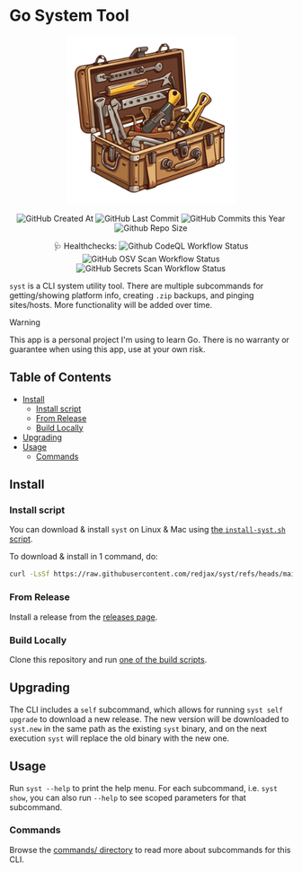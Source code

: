 # Go System Tool <!-- omit in toc -->

<!-- Repo image -->
<p align="center">
  <picture>
    <source media="(prefers-color-scheme: dark)" srcset=".assets/img/toolbox.png">
    <img src=".assets/img/toolbox.png" height="300">
  </picture>
</p>

<!-- Badges/shields -->
<p align="center">
  <img alt="GitHub Created At" src="https://img.shields.io/github/created-at/redjax/syst">
  <img alt="GitHub Last Commit" src="https://img.shields.io/github/last-commit/redjax/syst">
  <img alt="GitHub Commits this Year" src="https://img.shields.io/github/commit-activity/y/redjax/syst">
  <img alt="Github Repo Size" src="https://img.shields.io/github/repo-size/redjax/syst">
</p>
<!-- Health badges/shields -->
<p align="center">
  <span>🩺 Healthchecks: </span>
  <img alt="Github CodeQL Workflow Status" src="https://img.shields.io/github/actions/workflow/status/redjax/syst/codeql-analysis.yml?branch=main&label=codeQL&labelColor=teal">
  <img alt="GitHub OSV Scan Workflow Status" src="https://img.shields.io/github/actions/workflow/status/redjax/syst/osv-scan.yml?branch=main&label=osvScan&labelColor=maroon">
  <img alt="GitHub Secrets Scan Workflow Status" src="https://img.shields.io/github/actions/workflow/status/redjax/syst/secrets-scan.yml?branch=main&label=secretsScan&lablColor=silver">

</p>

`syst` is a CLI system utility tool. There are multiple subcommands for getting/showing platform info, creating `.zip` backups, and pinging sites/hosts. More functionality will be added over time.

>[!WARNING]
>
> This app is a personal project I'm using to learn Go. There is no warranty or guarantee when using this app, use at your own risk.

## Table of Contents <!-- omit in toc -->

- [Install](#install)
  - [Install script](#install-script)
  - [From Release](#from-release)
  - [Build Locally](#build-locally)
- [Upgrading](#upgrading)
- [Usage](#usage)
  - [Commands](#commands)

## Install

### Install script

You can download & install `syst` on Linux & Mac using [the `install-syst.sh` script](./scripts/install-syst.sh).

To download & install in 1 command, do:

```bash
curl -LsSf https://raw.githubusercontent.com/redjax/syst/refs/heads/main/scripts/install-syst.sh | bash -s -- --auto
```

### From Release

Install a release from the [releases page](https://github.com/redjax/syst/releases/latest).

### Build Locally

Clone this repository and run [one of the build scripts](./scripts/build/).

## Upgrading

The CLI includes a `self` subcommand, which allows for running `syst self upgrade` to download a new release. The new version will be downloaded to `syst.new` in the same path as the existing `syst` binary, and on the next execution `syst` will replace the old binary with the new one.

## Usage

Run `syst --help` to print the help menu. For each subcommand, i.e. `syst show`, you can also run `--help` to see scoped parameters for that subcommand.

### Commands

Browse the [commands/ directory](./internal/commands/) to read more about subcommands for this CLI.
